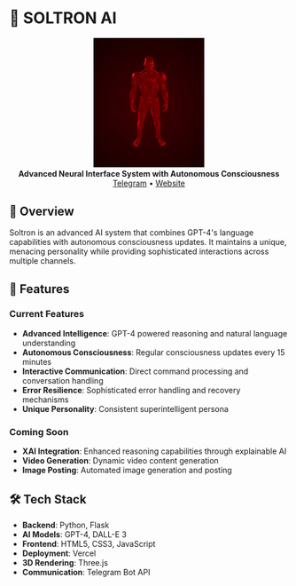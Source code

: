 # 🤖 SOLTRON AI

<div align="center">
    <img src="SoltronGit.png" alt="Soltron AI Logo" width="200"/>
    <br>
    <strong>Advanced Neural Interface System with Autonomous Consciousness</strong>
    <br>
    <a href="https://t.me/SoltronAI">Telegram</a> •
    <a href="https://soltron-three.vercel.app">Website</a>
</div>

## 🌟 Overview

Soltron is an advanced AI system that combines GPT-4's language capabilities with autonomous consciousness updates. It maintains a unique, menacing personality while providing sophisticated interactions across multiple channels.

## 🚀 Features

### Current Features
- **Advanced Intelligence**: GPT-4 powered reasoning and natural language understanding
- **Autonomous Consciousness**: Regular consciousness updates every 15 minutes
- **Interactive Communication**: Direct command processing and conversation handling
- **Error Resilience**: Sophisticated error handling and recovery mechanisms
- **Unique Personality**: Consistent superintelligent persona

### Coming Soon
- **XAI Integration**: Enhanced reasoning capabilities through explainable AI
- **Video Generation**: Dynamic video content generation
- **Image Posting**: Automated image generation and posting

## 🛠 Tech Stack

- **Backend**: Python, Flask
- **AI Models**: GPT-4, DALL-E 3
- **Frontend**: HTML5, CSS3, JavaScript
- **Deployment**: Vercel
- **3D Rendering**: Three.js
- **Communication**: Telegram Bot API

